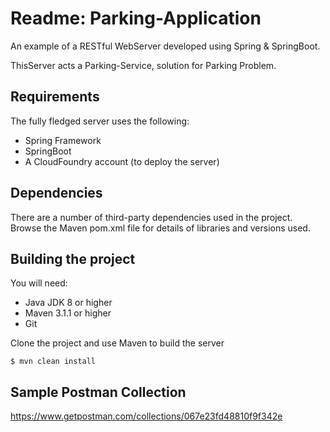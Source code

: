 # Readme: Parking-Application
An example of a RESTful WebServer developed using Spring & SpringBoot.

ThisServer acts a Parking-Service, solution for Parking Problem.



## Requirements

The fully fledged server uses the following:

* Spring Framework
* SpringBoot
* A CloudFoundry account (to deploy the server)

## Dependencies
There are a number of third-party dependencies used in the project. Browse the Maven pom.xml file for details of libraries and versions used.

## Building the project
You will need:

*	Java JDK 8 or higher
*	Maven 3.1.1 or higher
*	Git

Clone the project and use Maven to build the server

	$ mvn clean install

## Sample Postman Collection 

https://www.getpostman.com/collections/067e23fd48810f9f342e


